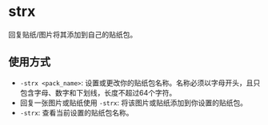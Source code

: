 # strx

回复贴纸/图片将其添加到自己的贴纸包。

## 使用方式

- `-strx <pack_name>`: 设置或更改你的贴纸包名称。名称必须以字母开头，且只包含字母、数字和下划线，长度不超过64个字符。
- 回复一张图片或贴纸使用 `-strx`: 将该图片或贴纸添加到你设置的贴纸包。
- `-strx`: 查看当前设置的贴纸包名称。
